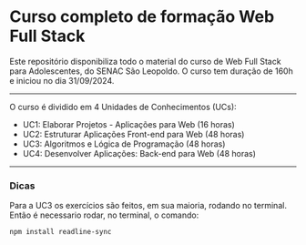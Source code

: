 # Curso completo de formação Web Full Stack
Este repositório disponibiliza todo o material do curso de Web Full Stack para Adolescentes, do SENAC São Leopoldo.
O curso tem duração de 160h e iniciou no dia 31/09/2024.

---

O curso é dividido em 4 Unidades de Conhecimentos (UCs):
+ UC1: Elaborar Projetos - Aplicações para Web (16 horas)
+ UC2: Estruturar Aplicações Front-end para Web (48 horas)
+ UC3: Algoritmos e Lógica de Programação (48 horas)
+ UC4: Desenvolver Aplicações: Back-end para Web (48 horas)

---
### Dicas
Para a UC3 os exercícios são feitos, em sua maioria, rodando no terminal.
Então é necessario rodar, no terminal, o comando:
~~~
npm install readline-sync
~~~
